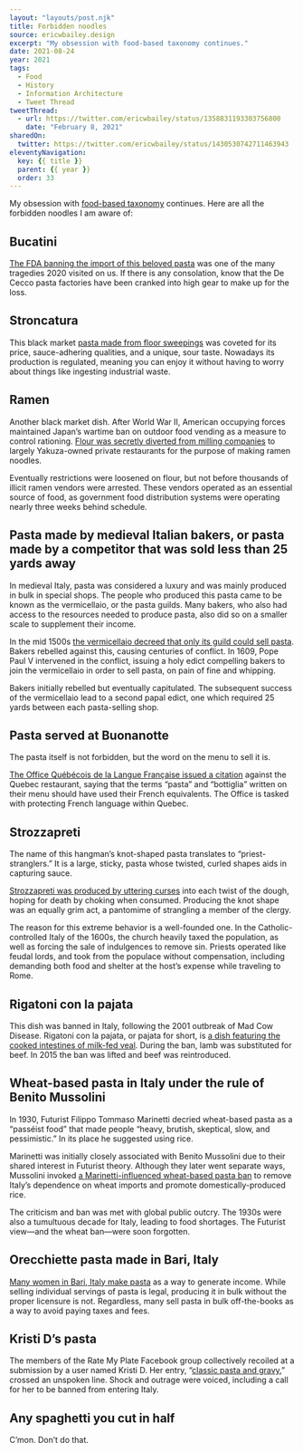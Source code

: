 ```yaml
---
layout: "layouts/post.njk"
title: Forbidden noodles
source: ericwbailey.design
excerpt: "My obsession with food-based taxonomy continues."
date: 2021-08-24
year: 2021
tags:
  - Food
  - History
  - Information Architecture
  - Tweet Thread
tweetThread:
  - url: https://twitter.com/ericwbailey/status/1358831193303756800
    date: "February 8, 2021"
sharedOn:
  twitter: https://twitter.com/ericwbailey/status/1430530742711463943
eleventyNavigation:
  key: {{ title }}
  parent: {{ year }}
  order: 33
---
```


My obsession with [food-based taxonomy](https://thoughtbot.com/blog/consider-the-tomato) continues. Here are all the forbidden noodles I am aware of:

## Bucatini

[The FDA banning the import of this beloved pasta](https://www.grubstreet.com/2021/02/de-cecco-bucatini-shortage-interview.html) was one of the many tragedies 2020 visited on us. If there is any consolation, know that the De Cecco pasta factories have been cranked into high gear to make up for the loss.

## Stroncatura

This black market [pasta made from floor sweepings](https://thetakeout.com/a-pasta-that-was-once-illegal-is-now-beloved-by-italy-s-1843609580) was coveted for its price, sauce-adhering qualities, and a unique, sour taste. Nowadays its production is regulated, meaning you can enjoy it without having to worry about things like ingesting industrial waste.

## Ramen

Another black market dish. After World War Ⅱ, American occupying forces maintained Japan’s wartime ban on outdoor food vending as a measure to control rationing. [Flour was secretly diverted from milling companies](https://www.atlasobscura.com/articles/how-did-ramen-become-popular) to largely Yakuza-owned private restaurants for the purpose of making ramen noodles.

Eventually restrictions were loosened on flour, but not before thousands of illicit ramen vendors were arrested. These vendors operated as an essential source of food, as government food distribution systems were operating nearly three weeks behind schedule.

## Pasta made by medieval Italian bakers, or pasta made by a competitor that was sold less than 25 yards away

In medieval Italy, pasta was considered a luxury and was mainly produced in bulk in special shops. The people who produced this pasta came to be known as the <span lang="it">vermicellaio</span>, or the pasta guilds. Many bakers, who also had access to the resources needed to produce pasta, also did so on a smaller scale to supplement their income.

In the mid 1500s [the <span lang="it">vermicellaio</span> decreed that only its guild could sell pasta](https://www.google.com/books/edition/_/G5qRDQAAQBAJ?hl=en&gbpv=1&pg=PT20&dq=pasta+guilds+25+yards). Bakers rebelled against this, causing centuries of conflict. In 1609, Pope Paul V intervened in the conflict, issuing a holy edict compelling bakers to join the <span lang="it">vermicellaio</span> in order to sell pasta, on pain of fine and whipping.

Bakers initially rebelled but eventually capitulated. The subsequent success of the <span lang="it">vermicellaio</span> lead to a second papal edict, one which required 25 yards between each pasta-selling shop.

## Pasta served at Buonanotte

The pasta itself is not forbidden, but the word on the menu to sell it is.

[<span lang="fr">The Office Québécois de la Langue Française issued a citation</span>](https://www.theguardian.com/world/2013/mar/01/quebec-language-police-ban-pasta) against the Quebec restaurant, saying that the terms “pasta” and “<span lang="it">bottiglia</span>” written on their menu should have used their French equivalents. The Office is tasked with protecting French language within Quebec.

## Strozzapreti

The name of this hangman’s knot-shaped pasta translates to “priest-stranglers.” It is a large, sticky, pasta whose twisted, curled shapes aids in capturing sauce.

[Strozzapreti was produced by uttering curses](https://www.news.com.au/travel/travel-updates/travel-stories/the-choking-history-of-italys-prieststrangler-strozzapreti-pasta/news-story/3c3c5d599fee7ac42df25f5d4f63489f) into each twist of the dough, hoping for death by choking when consumed. Producing the knot shape was an equally grim act, a pantomime of strangling a member of the clergy.

The reason for this extreme behavior is a well-founded one. In the Catholic-controlled Italy of the 1600s, the church heavily taxed the population, as well as forcing the sale of indulgences to remove sin. Priests operated like feudal lords, and took from the populace without compensation, including demanding both food and shelter at the host’s expense while traveling to Rome.

## Rigatoni con la pajata

This dish was banned in Italy, following the 2001 outbreak of Mad Cow Disease. Rigatoni con la pajata, or <span lang="it">pajata</span> for short, is [a dish featuring the cooked intestines of milk-fed veal](https://explorepartsunknown.com/rome/pajata/). During the ban, lamb was substituted for beef. In 2015 the ban was lifted and beef was reintroduced.

## Wheat-based pasta in Italy under the rule of Benito Mussolini

In 1930, Futurist Filippo Tommaso Marinetti decried wheat-based pasta as a “passéist food” that made people “heavy, brutish, skeptical, slow, and pessimistic.” In its place he suggested using rice.

Marinetti was initially closely associated with Benito Mussolini due to their shared interest in Futurist theory. Although they later went separate ways, Mussolini invoked [a Marinetti-influenced wheat-based pasta ban](https://www.mentalfloss.com/article/635709/when-italian-futurists-tried-ban-pasta) to remove Italy’s dependence on wheat imports and promote domestically-produced rice.

The criticism and ban was met with global public outcry. The 1930s were also a tumultuous decade for Italy, leading to food shortages. The Futurist view—and the wheat ban—were soon forgotten.

## Orecchiette pasta made in Bari, Italy

[Many women in Bari, Italy make pasta](https://web.archive.org/web/20200101072937/https://www.nytimes.com/2019/12/07/world/europe/italy-bari-pasta-orecchiette.html) as a way to generate income. While selling individual servings of pasta is legal, producing it in bulk without the proper licensure is not. Regardless, many sell pasta in bulk off-the-books as a way to avoid paying taxes and fees.

## Kristi D’s pasta

The members of the Rate My Plate Facebook group collectively recoiled at a submission by a user named Kristi D. Her entry, “[classic pasta and gravy](https://www.mirror.co.uk/news/weird-news/people-want-woman-banned-italy-21483051.amp),” crossed an unspoken line. Shock and outrage were voiced, including a call for her to be banned from entering Italy.

## Any spaghetti you cut in half

C’mon. Don’t do that.


